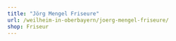 ```yaml
---
title: "Jörg Mengel Friseure"
url: /weilheim-in-oberbayern/joerg-mengel-friseure/
shop: Friseur
---
```

